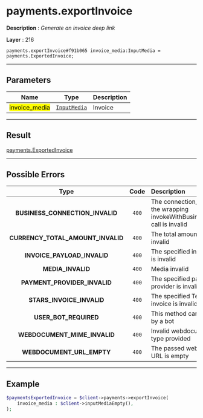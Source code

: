 # payments.exportInvoice

**Description** : *Generate an invoice deep link*

**Layer** : 216

```tl
payments.exportInvoice#f91b065 invoice_media:InputMedia = payments.ExportedInvoice;
```

---

## Parameters

| Name | Type | Description |
| :---: | :---: | :--- |
| <mark>invoice_media</mark> | [`InputMedia`](type/InputMedia) | Invoice |

---

## Result

[payments.ExportedInvoice](type/payments.ExportedInvoice)

---

## Possible Errors

| Type | Code | Description |
| :---: | :---: | :--- |
| **BUSINESS_CONNECTION_INVALID** | `400` | The connection_id passed to the wrapping invokeWithBusinessConnection call is invalid |
| **CURRENCY_TOTAL_AMOUNT_INVALID** | `400` | The total amount of all prices is invalid |
| **INVOICE_PAYLOAD_INVALID** | `400` | The specified invoice payload is invalid |
| **MEDIA_INVALID** | `400` | Media invalid |
| **PAYMENT_PROVIDER_INVALID** | `400` | The specified payment provider is invalid |
| **STARS_INVOICE_INVALID** | `400` | The specified Telegram Star invoice is invalid |
| **USER_BOT_REQUIRED** | `400` | This method can only be called by a bot |
| **WEBDOCUMENT_MIME_INVALID** | `400` | Invalid webdocument mime type provided |
| **WEBDOCUMENT_URL_EMPTY** | `400` | The passed web document URL is empty |

---

## Example

```php
$paymentsExportedInvoice = $client->payments->exportInvoice(
	invoice_media : $client->inputMediaEmpty(),
);
```